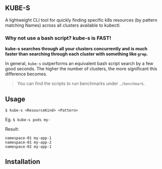 KUBE-S
---

A lightweight CLI tool for quickly finding specific k8s resources (by pattern matching Names) across all clusters available to kubectl.

### Why not use a bash script? kube-s is **FAST**!

**kube-s searches through all your clusters concurrently and is much faster than searching through each cluster with something like `grep`.**
 
In general, `kube-s` outperforms an equivalent bash script search by a few good seconds. The higher the number of clusters, the more significant this difference becomes.
 
> You can find the scripts to run benchmarks under `./benchmark`.

## Usage

`$ kube-s <ResourceKind> <Pattern>`

Eg.
`$ kube-s pods my-`

Result: 
```
namespace-01 my-app-1
namespace-01 my-app-2
namespace-02 my-app-1
```

## Installation

